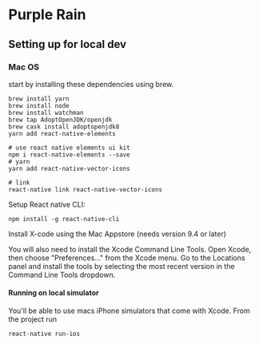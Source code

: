 # Purple Rain

## Setting up for local dev

### Mac OS 

start by installing these dependencies using brew. 

```
brew install yarn
brew install node
brew install watchman
brew tap AdoptOpenJDK/openjdk
brew cask install adoptopenjdk8
yarn add react-native-elements

# use react native elements ui kit
npm i react-native-elements --save
# yarn
yarn add react-native-vector-icons

# link
react-native link react-native-vector-icons
```

Setup React native CLI: 

`npm install -g react-native-cli`

Install X-code using the Mac Appstore (needs version 9.4 or later)

You will also need to install the Xcode Command Line Tools. Open Xcode, then choose "Preferences..." from the Xcode menu. Go to the Locations panel and install the tools by selecting the most recent version in the Command Line Tools dropdown.

#### Running on local simulator 

You'll be able to use macs iPhone simulators that come with Xcode. From the project run

`react-native run-ios`